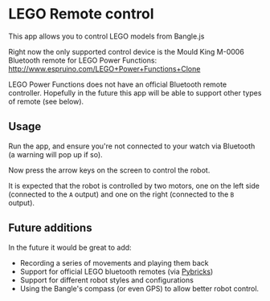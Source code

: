 # LEGO Remote control

This app allows you to control LEGO models from Bangle.js

Right now the only supported control device is the Mould King M-0006
Bluetooth remote for LEGO Power Functions: http://www.espruino.com/LEGO+Power+Functions+Clone

LEGO Power Functions does not have an official Bluetooth remote controller. Hopefully
in the future this app will be able to support other types of remote (see below).

## Usage

Run the app, and ensure you're not connected to your watch via Bluetooth
(a warning will pop up if so).

Now press the arrow keys on the screen to control the robot.

It is expected that the robot is controlled by two motors, one on the left
side (connected to the `A` output) and one on the right (connected to the `B` output).

## Future additions

In the future it would be great to add:

* Recording a series of movements and playing them back
* Support for official LEGO bluetooth remotes (via [Pybricks](https://pybricks.com/))
* Support for different robot styles and configurations
* Using the Bangle's compass (or even GPS) to allow better robot control.
